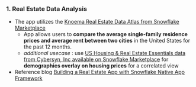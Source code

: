 ### 1. Real Estate Data Analysis
  - The app utilizes the [Knoema Real Estate Data Atlas from Snowflake Marketplace](https://app.snowflake.com/marketplace/listing/GZSTZ491W11/knoema-real-estate-data-atlas) 
    - App allows users to **compare the average single-family residence prices and average rent between two cities** in the United States for the past 12 months.
    - *additional usecase* :  use [US Housing & Real Estate Essentials data from Cybersyn, Inc available on Snowflake Marketplace](https://app.snowflake.com/marketplace/listing/GZTSZAS2KI6/cybersyn-inc-cybersyn-us-housing-real-estate-essentials) for **demographics overlay on housing prices** for a correlated view
  - Reference blog [Building a Real Estate App with Snowflake Native App Framework](https://medium.com/snowflake/building-a-real-estate-app-with-snowflake-native-app-framework-68ee5d5ffe9a)